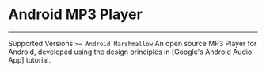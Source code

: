 # Android MP3 Player
---
Supported Versions `>= Android Marshmallow`
An open source MP3 Player for Android, developed using the design principles in [Google's Android Audio App] tutorial.